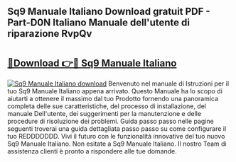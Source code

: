 ## Sq9 Manuale Italiano Download gratuit PDF - Part-D0N Italiano Manuale dell'utente di riparazione RvpQv

# <h2><a href="http://dfe1tkj.blite.top/?on=Sq9+Manuale+Italiano">🔗Download 👉🔴 Sq9 Manuale Italiano</a></h2>

[![Sq9 Manuale Italiano download](https://i.imgur.com/lujVjoI.png)](http://dfe1tkj.blite.top/?on=Sq9+Manuale+Italiano)
Benvenuto nel manuale di Istruzioni per il tuo Sq9 Manuale Italiano appena arrivato. Questo Manuale ha lo scopo di aiutarti a ottenere il massimo dal tuo Prodotto fornendo una panoramica completa delle sue caratteristiche, del processo di installazione, del manuale Dell'utente, dei suggerimenti per la manutenzione e delle procedure di risoluzione dei problemi. Guida passo passo nelle pagine seguenti troverai una guida dettagliata passo passo su come configurare il tuo REDDDDDDD. Vivi il futuro con le funzionalità innovative del tuo nuovo Sq9 Manuale Italiano. Non esitate a Sq9 Manuale Italiano. Il nostro Team di assistenza clienti è pronto a rispondere alle tue domande.
